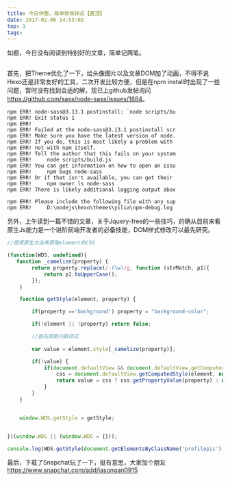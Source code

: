 ```yaml
---
title: 今日休整，简单修改样式【置顶】
date: 2017-02-06 14:53:02
top: 1
tags:
---
```



如题，今日没有阅读到特别好的文章，简单记两笔。

<img src="https://ganchengyuan1990.github.io/blog/img/avater.gif" alt="">


首先，把Theme优化了一下，给头像图片以及文章DOM加了动画，不得不说Hexo还是非常友好的工具，二次开发比较方便，但是在npm install时出现了一些问题，暂时没有找到合适的解，现已上github发帖询问 <https://github.com/sass/node-sass/issues/1884>。

```
npm ERR! node-sass@3.13.1 postinstall: `node scripts/bu
npm ERR! Exit status 1
npm ERR!
npm ERR! Failed at the node-sass@3.13.1 postinstall scr
npm ERR! Make sure you have the latest version of node.
npm ERR! If you do, this is most likely a problem with
npm ERR! not with npm itself.
npm ERR! Tell the author that this fails on your system
npm ERR!     node scripts/build.js
npm ERR! You can get information on how to open an issu
npm ERR!     npm bugs node-sass
npm ERR! Or if that isn't available, you can get their
npm ERR!     npm owner ls node-sass
npm ERR! There is likely additional logging output abov

npm ERR! Please include the following file with any sup
npm ERR!     D:\nodejs\hexo\themes\yilia\npm-debug.log

```
<!-- more -->

另外，上午读到一篇不错的文章，关于Jquery-free的一些技巧，的确从目前来看原生Js能力是一个进阶前端开发者的必备技能，DOM样式修改可以最先研究。

```javascript
//使用原生方法来获取element的CSS

(function(WDS, undefined){
   function _camelize(property) {
		return property.replace(/-(\w)/g, function (strMatch, p1){
	        return p1.toUpperCase();
	    });
	}

	function getStyle(element, property) {

		if(property =='background') property = "background-color";

		if(!element || !property) return false;

		//首先获取内联样式
		
		var value = element.style[_camelize(property)];

		if(!value) {
			if(document.defaultView && document.defaultView.getComputedStyle){
	            css = document.defaultView.getComputedStyle(element, null);
	            return value = css ? css.getPropertyValue(property) : null;
	        }
		}
	}


	window.WDS.getStyle = getStyle;


})(window.WDS || (window.WDS = {}));

console.log(WDS.getStyle(document.getElementsByClassName('profilepic')[0], "background"));
```


最后，下载了Snapchat玩了一下，挺有意思，大家加个朋友<https://www.snapchat.com/add/jasongan0915>